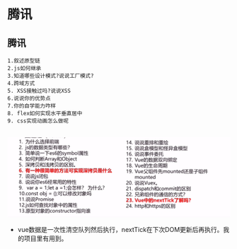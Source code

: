 # 腾讯

## 腾讯

```ks
1.叙述原型链
2.js如何继承
3.知道哪些设计模式?说说工厂模式?
4.跨域方式
5. XSS接触过吗?说说XSS
6.说说你的优势点
7.你的自学能力咋样
8. flex如何实现水平垂直居中
9. css实现动画怎么做呢


```

![image-20200818174454751](../../.vuepress/public/assets/img/image-20200818174454751.png)

- vue数据是一次性清空队列然后执行，nextTick在下次DOM更新后再执行。我的项目里有用到。

## 